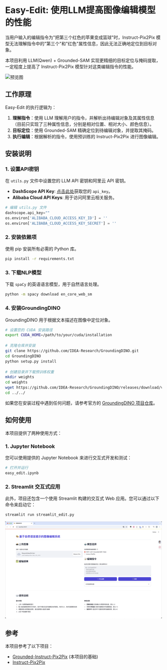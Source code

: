 # Easy-Edit: 使用LLM提高图像编辑模型的性能

当用户输入的编辑指令为"把第三个红色的苹果变成篮球"时，Instruct-Pix2Pix 模型无法理解指令中的"第三个"和"红色"属性信息，因此无法正确地定位到目标对象。

本项目利用 LLM(Qwen) + Grounded-SAM 实现更精细的目标定位与掩码提取，一定程度上提高了 Instruct-Pix2Pix 模型针对这类编辑指令的性能。


<img src="./src/img1.png" alt="预览图" width="400" style=" height: auto;">


## 工作原理

Easy-Edit 的执行逻辑为：

1.  **理解指令**：使用 LLM 理解用户的指令，并解析出待编辑对象及其属性信息（目前只实现了三种属性信息，分别是相对位置、相对大小、颜色信息）。
2.  **目标定位**：使用 Grounded-SAM 精确定位到待编辑对象，并提取其掩码。
3.  **执行编辑**：根据解析的指令，使用预训练的 Instruct-Pix2Pix 进行图像编辑。

## 安装说明

### 1. 设置API密钥

在 `utils.py` 文件中设置您的 LLM API 密钥和阿里云 API 密钥。

*   **DashScope API Key**: [点击此处](https://help.aliyun.com/zh/model-studio/get-api-key?spm=a2c4g.11186623.help-menu-2400256.d_2_0_0.4da31c90LRW7pP)获取您的 `api_key`。
*   **Alibaba Cloud API Keys**: 用于访问阿里云相关服务。

```python
# 编辑 utils.py 文件
dashscope.api_key=""
os.environ['ALIBABA_CLOUD_ACCESS_KEY_ID'] = ''
os.environ['ALIBABA_CLOUD_ACCESS_KEY_SECRET'] = ''
```

### 2. 安装依赖项

使用 pip 安装所有必需的 Python 库。

```bash
pip install -r requirements.txt
```

### 3. 下载NLP模型

下载 `spaCy` 的英语语言模型，用于自然语言处理。

```bash
python -m spacy download en_core_web_sm
```

### 4. 安装GroundingDINO

GroundingDINO 用于根据文本描述在图像中定位对象。

```bash
# 设置您的 CUDA 安装路径
export CUDA_HOME=/path/to/your/cuda/installation

# 克隆仓库并安装
git clone https://github.com/IDEA-Research/GroundingDINO.git
cd GroundingDINO
python setup.py install

# 创建目录并下载预训练权重
mkdir weights
cd weights
wget https://github.com/IDEA-Research/GroundingDINO/releases/download/v0.1.0-alpha/groundingdino_swint_ogc.pth
cd ../../
```

如果您在安装过程中遇到任何问题，请参考官方的 [GroundingDINO 项目仓库](https://github.com/IDEA-Research/GroundingDINO)。

## 如何使用

本项目提供了两种使用方式：

### 1. Jupyter Notebook

您可以使用提供的 Jupyter Notebook 来进行交互式开发和测试：

```bash
# 打开并运行
easy_edit.ipynb
```

### 2. Streamlit 交互式应用

此外，项目还包含一个使用 Streamlit 构建的交互式 Web 应用。您可以通过以下命令来启动它：

```bash
streamlit run streamlit_edit.py
```
<img src="./src/img2.png" alt="预览图" width="600" height="400" style="max-width: 100%; height: auto;">

## 参考

本项目参考了以下项目：
*   [Grounded-Instruct-Pix2Pix](https://github.com/arthur-71/Grounded-Instruct-Pix2Pix) (本项目的基础)
*   [Instruct-Pix2Pix](https://github.com/timothybrooks/instruct-pix2pix)
